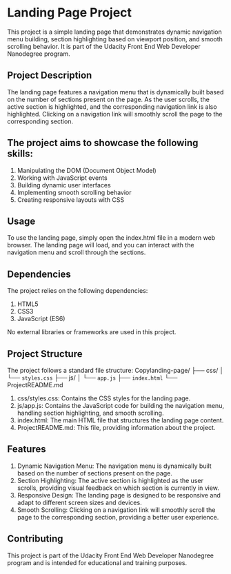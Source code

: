 # Landing Page Project

This project is a simple landing page that demonstrates dynamic navigation menu building, section highlighting based on viewport position, and smooth scrolling behavior. It is part of the Udacity Front End Web Developer Nanodegree program.

## Project Description

The landing page features a navigation menu that is dynamically built based on the number of sections present on the page. As the user scrolls, the active section is highlighted, and the corresponding navigation link is also highlighted. Clicking on a navigation link will smoothly scroll the page to the corresponding section.

## The project aims to showcase the following skills:

1. Manipulating the DOM (Document Object Model)
2. Working with JavaScript events
3. Building dynamic user interfaces
4. Implementing smooth scrolling behavior
5. Creating responsive layouts with CSS

## Usage

To use the landing page, simply open the index.html file in a modern web browser. The landing page will load, and you can interact with the navigation menu and scroll through the sections.

## Dependencies

The project relies on the following dependencies:

1. HTML5
2. CSS3
3. JavaScript (ES6)

No external libraries or frameworks are used in this project.

## Project Structure

The project follows a standard file structure:
Copylanding-page/
├── css/
│   └── `styles.css`
├── js/
│   └── `app.js` 
├── `index.html`
└── ProjectREADME.md

1. css/styles.css: Contains the CSS styles for the landing page.
2. js/app.js: Contains the JavaScript code for building the navigation menu, handling section highlighting, and smooth scrolling.
3. index.html: The main HTML file that structures the landing page content.
4. ProjectREADME.md: This file, providing information about the project.

## Features

1. Dynamic Navigation Menu: The navigation menu is dynamically built based on the number of sections present on the page.
2. Section Highlighting: The active section is highlighted as the user scrolls, providing visual feedback on which section is currently in view.
3. Responsive Design: The landing page is designed to be responsive and adapt to different screen sizes and devices.
4. Smooth Scrolling: Clicking on a navigation link will smoothly scroll the page to the corresponding section, providing a better user experience.

## Contributing

This project is part of the Udacity Front End Web Developer Nanodegree program and is intended for educational and training purposes.
